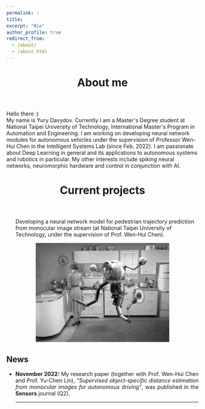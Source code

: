 ```yaml
---
permalink: /
title:
excerpt: "Bio"
author_profile: true
redirect_from:
  - /about/
  - /about.html
---
```


<header class="post-header">
<h1 class="post-title">About me</h1>
</header>



<p> Hello there :)
  
  


  <br>
  My name is Yury Davydov. Currently I am a Master's Degree student at National Taipei University of Technology, International Master's Program in Automation and Engineering. I am working on developing neural network modules for autonomous vehicles under the supervision of Professor Wen-Hui Chen in the Intelligent Systems Lab (since Feb. 2022). 
  I am passionate about Deep Learning in general and its applications to autonomous systems and robotics in particular. My other interests include spiking neural networks, neuromorphic hardware and control in conjunction with AI.
  
<header class="post-header">
<h1 class="post-title">Current projects</h1>
</header>

<ul>
  Developing a neural network model for pedestrian trajectory prediction from monocular image stream (at National Taipei University of Technology, under the supervision of Prof. Wen-Hui Chen).
</ul>
  

<p align="center">
  <img src="https://github.com/vexing-shusher/vexing-shusher.github.io/blob/master/images/about_gif.gif?raw=true">
</p>
 
<div class="News">
<h2><i class='fas fa-newspaper'></i>News</h2>
        <ul>
          <li align="justify"><i class='fas fa-pen-alt'></i><b>November 2022:</b> My research paper (together with Prof. Wen-Hui Chen and Prof. Yu-Chen Lin), <i>"Supervised object-specific distance estimation from monocular images for autonomous driving"</i>, was published in the <b>Sensors</b> journal (Q2). </li>

          
<hr/>
</ul>
</div>
    
 
<!--<p align="center">
  <img width="400" height="93" src="https://user-images.githubusercontent.com/107177894/173854088-79b62910-4180-4df9-b1b4-56420e6ff53e.png">
</p>-->

  <!--<p align="center">
  <a href="https://info.flagcounter.com/Wzvz"><img src="https://s01.flagcounter.com/count2/Wzvz/bg_FFFFFF/txt_000000/border_CCCCCC/columns_5/maxflags_100/viewers_0/labels_1/pageviews_0/flags_0/percent_0/" alt="Flag Counter" border="0"></a>
    </p>-->
